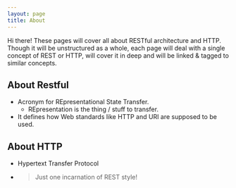 ```yaml
---
layout: page
title: About
---
```


<p class="message">
  Hi there! These pages will cover all about RESTful architecture and HTTP. Though it will be unstructured as a whole, each page will deal with a single concept of REST or HTTP, will cover it in deep and will be linked & tagged to similar concepts.
</p>

## About Restful 
* Acronym for REpresentational State Transfer.
  * REpresentation is the thing / stuff to transfer.
* It defines how Web standards like HTTP and URI are supposed to be used.

## About HTTP
* Hypertext Transfer Protocol
* > Just one incarnation of REST style!




